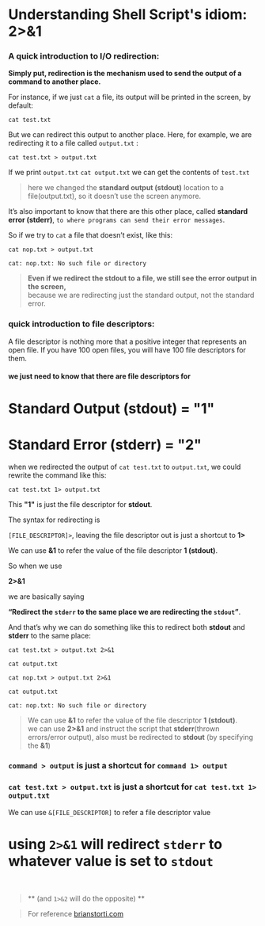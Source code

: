 # **Understanding Shell Script's idiom: 2>&1**

### A quick introduction to I/O redirection:

**Simply put, redirection is the mechanism used to send the output of a command to another place.**

 For instance, if we just `cat` a file, its output will be printed in the screen, by default:

`cat test.txt`

But we can redirect this output to another place. Here, for example, we are redirecting it to a file called `output.txt` :

`cat test.txt > output.txt`

If we print `output.txt` `cat output.txt` we can get the contents of `test.txt`

> here we changed the **standard output (stdout)** location to a file(output.txt), so it doesn’t use the screen anymore.

It’s also important to know that there are this other place, called **standard error (stderr)**, `to where programs can send their error messages`.

So if we try to `cat` a file that doesn’t exist, like this:


`cat nop.txt > output.txt`

`cat: nop.txt: No such file or directory`


> **Even if we redirect the stdout to a file, we still see the error output in the screen,**<br />
 because we are redirecting just the standard output, not the standard error.



### quick introduction to file descriptors:

A file descriptor is nothing more that a positive integer that represents an open file. If you have 100 open files, you will have 100 file descriptors for them.

#### **we just need to know that there are file descriptors for**     

# **Standard Output (stdout) = "1"**

# **Standard Error (stderr) = "2"**

when we redirected the output of `cat test.txt` to `output.txt`, we could rewrite the command like this:

`cat test.txt 1> output.txt`



This **"1"** is just the file descriptor for **stdout**.

 The syntax for redirecting is

  ``[FILE_DESCRIPTOR]>``, leaving the file descriptor out is just a shortcut to **1>**


  We can use **&1** to refer the value of the file descriptor **1 (stdout)**.

  So when we use  

  **2>&1**

  we are basically saying

   **“Redirect the `stderr` to the same place we are redirecting the `stdout`”**.


  And that’s why we can do something like this to redirect both **stdout** and **stderr** to the same place:

`cat test.txt > output.txt 2>&1`

`cat output.txt`

`cat nop.txt > output.txt 2>&1`

`cat output.txt`


`cat: nop.txt: No such file or directory`


> We can use **&1** to refer the value of the file descriptor **1 (stdout)**.  
 we can use **2>&1** and instruct the script that **stderr**(thrown errors/error output), also must be redirected to **stdout** (by specifying the **&1**)


 ### **`command > output` is just a shortcut for `command 1> output`**


 ### **`cat test.txt > output.txt` is just a shortcut for `cat test.txt 1> output.txt`**  

 We can use ``&[FILE_DESCRIPTOR]`` to refer a file descriptor value

 # **using `2>&1` will redirect `stderr` to whatever value is set to `stdout`**

 <br />

> ** (and `1>&2` will do the opposite) **















> For reference [brianstorti.com](https://www.brianstorti.com/understanding-shell-script-idiom-redirect/)
